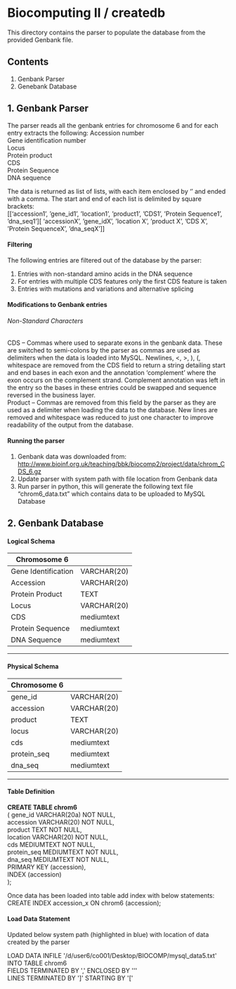 Biocomputing II / createdb
==========================

This directory contains the parser to populate the database from the
provided Genbank file.

## Contents
1.	Genbank Parser 
2.	Genebank Database

## 1.	Genbank Parser
The parser reads all the genbank entries for chromosome 6 and for each entry extracts the following:
Accession number    
Gene identification number   
Locus  
Protein product  
CDS   
Protein Sequence  
DNA sequence  

The data is returned as list of lists, with each item enclosed by ‘’ and ended with a comma. The start and end of each list is delimited by square brackets:  
[[‘accession1’, ’gene_id1’, ’location1’, ’product1’, ’CDS1’, ’Protein Sequence1’, ’dna_seq1’][  ‘accessionX’, ’gene_idX’, ’location X’, ’product X’, ’CDS X’, ’Protein SequenceX’, ’dna_seqX’]]  

#### Filtering
The following entries are filtered out of the database by the parser:  
1.	Entries with non-standard amino acids in the DNA sequence   
2.	For entries with multiple CDS features only the first CDS feature is taken  
3.	Entries with mutations and variations and alternative splicing  

#### Modifications to Genbank entries  
###### Non-Standard Characters
CDS – Commas where used to separate exons in the genbank data. These are switched to semi-colons by the parser as commas are used as delimiters when the data is loaded into MySQL. Newlines, <, >, ), (, whitespace are removed from the CDS field to return a string detailing start and end bases in each exon and the annotation ‘complement’ where the exon occurs on the complement strand. Complement annotation was left in the entry so the bases in these entries could be swapped and sequence reversed in the business layer.  
Product – Commas are removed from this field by the parser as they are used as a delimiter when loading the data to the database. New lines are removed and whitespace was reduced to just one character to improve readability of the output from the database.

#### Running the parser 
1.	Genbank data was downloaded from:  
http://www.bioinf.org.uk/teaching/bbk/biocomp2/project/data/chrom_CDS_6.gz  
2.	Update parser with system path with file location from Genbank data  
3.	Run parser in python, this will generate the following text file “chrom6_data.txt” which contains data to be uploaded to MySQL Database  

## 2.	Genbank Database

#### Logical Schema
 
 |**Chromosome 6** |              | 
 |-----------------|---------------|
 |Gene Identification| VARCHAR(20)|
 |Accession          | VARCHAR(20)|
 |Protein Product    | TEXT       |
 |Locus              | VARCHAR(20)|
 |CDS                | mediumtext |
 |Protein Sequence   | mediumtext |
 |DNA Sequence       | mediumtext |
  ---------------------------------
 
#### Physical Schema
 
  | **Chromosome 6** |              | 
 |-----------------|---------------|
 |gene_id            | VARCHAR(20)|
 |accession          | VARCHAR(20)|
 |product            | TEXT       |
 |locus              | VARCHAR(20)|
 |cds                | mediumtext |
 |protein_seq        | mediumtext |
 |dna_seq            | mediumtext |
  ---------------------------------
 
 
#### Table Definition
  
  **CREATE TABLE chrom6**  
( 	gene_id	VARCHAR(20a) NOT NULL,  
accession	VARCHAR(20) NOT NULL,  
product	TEXT NOT NULL,  
location	VARCHAR(20) NOT NULL,  
cds		MEDIUMTEXT NOT NULL,  
protein_seq	MEDIUMTEXT NOT NULL,  
dna_seq	MEDIUMTEXT NOT NULL,  
PRIMARY KEY (accession),  
INDEX (accession)   
);  
	
Once data has been loaded into table add index with below statements:  
CREATE INDEX accession_x ON chrom6 (accession);  


#### Load Data Statement
Updated below system path (highlighted in blue) with location of data created by the parser  

LOAD DATA INFILE '/d/user6/co001/Desktop/BIOCOMP/mysql_data5.txt'  
INTO TABLE chrom6  
FIELDS TERMINATED BY ',' ENCLOSED BY '\''  
LINES TERMINATED BY ']' STARTING BY '['  

